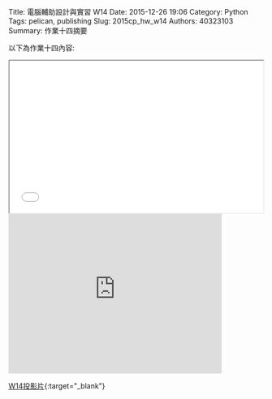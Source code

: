 Title: 電腦輔助設計與實習  W14
Date: 2015-12-26 19:06
Category: Python
Tags: pelican, publishing
Slug: 2015cp_hw_w14
Authors: 40323103
Summary: 作業十四摘要

以下為作業十四內容:

<iframe src="40323103_cp_w14_p.html" width="500" height="300"></iframe>
<iframe width="420" height="315" src="https://www.youtube.com/embed/Ck-mvCQeeHU" frameborder="0" allowfullscreen></iframe>


[W14投影片](40323103_cp_w14_p.html){:target="_blank"}




